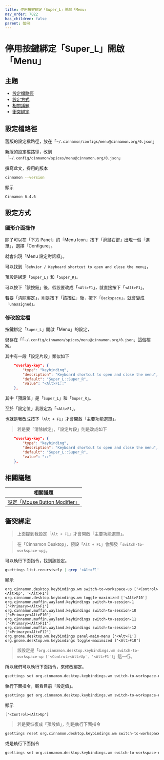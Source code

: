 ```yaml
---
title: 停用按鍵綁定「Super_L」開啟「Menu」
nav_order: 7022
has_children: false
parent: 如何
---
```



# 停用按鍵綁定「Super_L」開啟「Menu」


## 主題

* [設定檔路徑](#設定檔路徑)
* [設定方式](#設定方式)
* [相關議題](#相關議題)
* [衝突綁定](#衝突綁定)




## 設定檔路徑

舊版的設定檔路徑，放在「`~/.cinnamon/configs/menu@cinnamon.org/0.json`」

新版的設定檔路徑，改到「`~/.config/cinnamon/spices/menu@cinnamon.org/0.json`」

撰寫此文，採用的版本

``` sh
cinnamon --version
```

顯示

```
Cinnamon 6.4.6
```




## 設定方式


### 圖形介面操作

除了可以在「下方 Panel」的「Menu Icon」按下「滑鼠右鍵」出現一個「選單」，選擇「Configure」。

就會出現「Menu 設定對話框」。

可以找到「`Behvior / Keyboard shortcut to open and close the menu`」，

預設是綁定「`Super_L`」和「`Super_R`」。

可以按下「該按鈕」後，假設要改成「`<Alt>F1`」，就直接按下「`<Alt>F1`」。

若要「清除綁定」，則是按下「該按鈕」後，按下「`Backspace`」，就會變成「`unassigned`」。


### 修改設定檔

按鍵綁定「`Super_L`」開啟「Menu」的設定，

儲存在「「`~/.config/cinnamon/spices/menu@cinnamon.org/0.json`」這個檔案。

其中有一段「設定片段」類似如下

``` json
    "overlay-key": {
        "type": "keybinding",
        "description": "Keyboard shortcut to open and close the menu",
        "default": "Super_L::Super_R",
        "value": "<Alt>F1::"
    },
```

其中「預設值」是「`Super_L`」和「`Super_R`」。

至於「設定值」我設定為「`<Alt>F1`」，

也就是我改成按下「`Alt + F1`」才會開啟「主要功能選單」。


> 若是要「清除綁定」，「設定片段」則是改成如下

``` json
    "overlay-key": {
        "type": "keybinding",
        "description": "Keyboard shortcut to open and close the menu",
        "default": "Super_L::Super_R",
        "value": "::"
    },
```




## 相關議題

| 相關議題 |
| ------- |
| [設定「Mouse Button Modifier」](https://samwhelp.github.io/note-about-linuxmint-cinnamon/read/howto/config-mouse-button-modifier.html) |




## 衝突綁定

> 上面提到我設定「`Alt + F1`」才會開啟「主要功能選單」。

> 在「Cinnamon Desktop」，預設「`Alt + F1`」會觸發「`switch-to-workspace-up`」。

可以執行下面指令，找到該設定。

``` sh
gsettings list-recursively | grep '<Alt>F1'
```

顯示

```
org.cinnamon.desktop.keybindings.wm switch-to-workspace-up ['<Control><Alt>Up', '<Alt>F1']
org.cinnamon.desktop.keybindings.wm toggle-maximized ['<Alt>F10']
org.cinnamon.muffin.wayland.keybindings switch-to-session-1 ['<Primary><Alt>F1']
org.cinnamon.muffin.wayland.keybindings switch-to-session-10 ['<Primary><Alt>F10']
org.cinnamon.muffin.wayland.keybindings switch-to-session-11 ['<Primary><Alt>F11']
org.cinnamon.muffin.wayland.keybindings switch-to-session-12 ['<Primary><Alt>F12']
org.gnome.desktop.wm.keybindings panel-main-menu ['<Alt>F1']
org.gnome.desktop.wm.keybindings toggle-maximized ['<Alt>F10']
```

> 該設定是「`org.cinnamon.desktop.keybindings.wm switch-to-workspace-up ['<Control><Alt>Up', '<Alt>F1']`」這一行。

所以我們可以執行下面指令，來修改綁定。

``` sh
gsettings set org.cinnamon.desktop.keybindings.wm switch-to-workspace-up "['<Control><Alt>Up']"
```

執行下面指令，觀看目前「設定值」。

``` sh
gsettings get org.cinnamon.desktop.keybindings.wm switch-to-workspace-up
```

顯示

```
['<Control><Alt>Up']
```

> 若是要恢復成「預設值」，則是執行下面指令

``` sh
gsettings reset org.cinnamon.desktop.keybindings.wm switch-to-workspace-up
```

或是執行下面指令

``` sh
gsettings set org.cinnamon.desktop.keybindings.wm switch-to-workspace-up "['<Control><Alt>Up', '<Alt>F1']"
```
